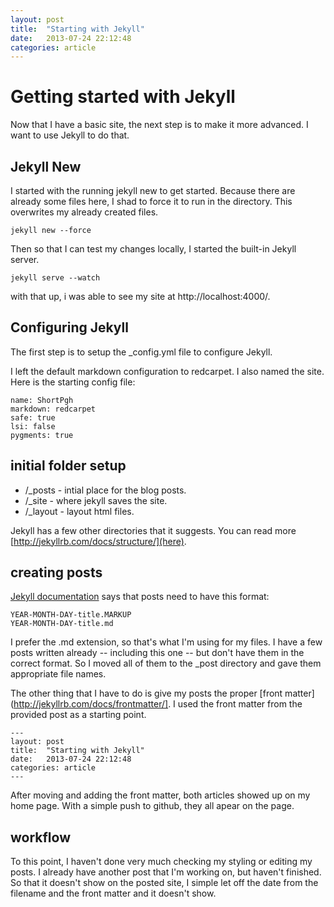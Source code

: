 ```yaml
---
layout: post
title:  "Starting with Jekyll"
date:   2013-07-24 22:12:48
categories: article
---
```


# Getting started with Jekyll

Now that I have a basic site, the next step is to make it more advanced. I want
to use Jekyll to do that.

## Jekyll New

I started with the running jekyll new to get started. Because there are already
some files here, I shad to force it to run in the directory. This overwrites my
already created files.

    jekyll new --force

Then so that I can test my changes locally, I started the built-in Jekyll
server.

    jekyll serve --watch

with that up, i was able to see my site at http://localhost:4000/.

## Configuring Jekyll

The first step is to setup the _config.yml file to configure Jekyll.

I left the default markdown configuration to redcarpet. I also named the site.
Here is the starting config file:

    name: ShortPgh
    markdown: redcarpet
    safe: true
    lsi: false
    pygments: true

## initial folder setup

* /_posts  - intial place for the blog posts.
* /_site   - where jekyll saves the site.
* /_layout - layout html files.

Jekyll has a few other directories that it suggests. You can read more
[http://jekyllrb.com/docs/structure/](here).

## creating posts

[Jekyll documentation](http://jekyllrb.com/docs/posts/) says that posts need to
have this format:

    YEAR-MONTH-DAY-title.MARKUP
    YEAR-MONTH-DAY-title.md

I prefer the .md extension, so that's what I'm using for my files. I have a few
posts written already -- including this one -- but don't have them in the
correct format. So I moved all of them to the _post directory and gave them
appropriate file names. 

The other thing that I have to do is give my posts the proper [front
matter](http://jekyllrb.com/docs/frontmatter/]. I used the front matter from the
provided post as a starting point.

    ---
    layout: post
    title:  "Starting with Jekyll"
    date:   2013-07-24 22:12:48
    categories: article
    ---

After moving and adding the front matter, both articles showed up on my home
page. With a simple push to github, they all apear on the page.

## workflow

To this point, I haven't done very much checking my styling or editing my posts.
I already have another post that I'm working on, but haven't finished. So that
it doesn't show on the posted site, I simple let off the date from the filename
and the front matter and it doesn't show.
